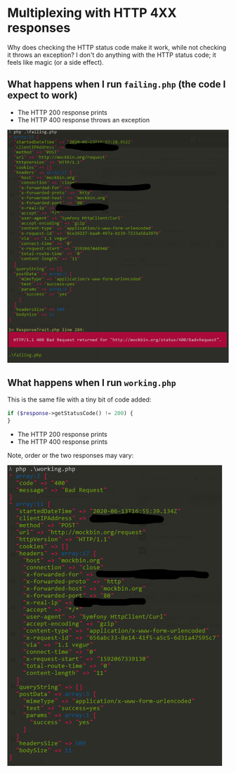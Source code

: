 # Multiplexing with HTTP 4XX responses
Why does checking the HTTP status code make it work, while not checking it throws an exception? I don't do anything with the HTTP status code; it feels like magic (or a side effect).

## What happens when I run `failing.php` (the code I expect to work)
* The HTTP 200 response prints
* The HTTP 400 response throws an exception

![](readme/failure.png)

## What happens when I run `working.php`
This is the same file with a tiny bit of code added:
```php
if ($response->getStatusCode() != 200) {
}
```
* The HTTP 200 response prints
* The HTTP 400 response prints

Note, order or the two responses may vary:

![](readme/success.png)

